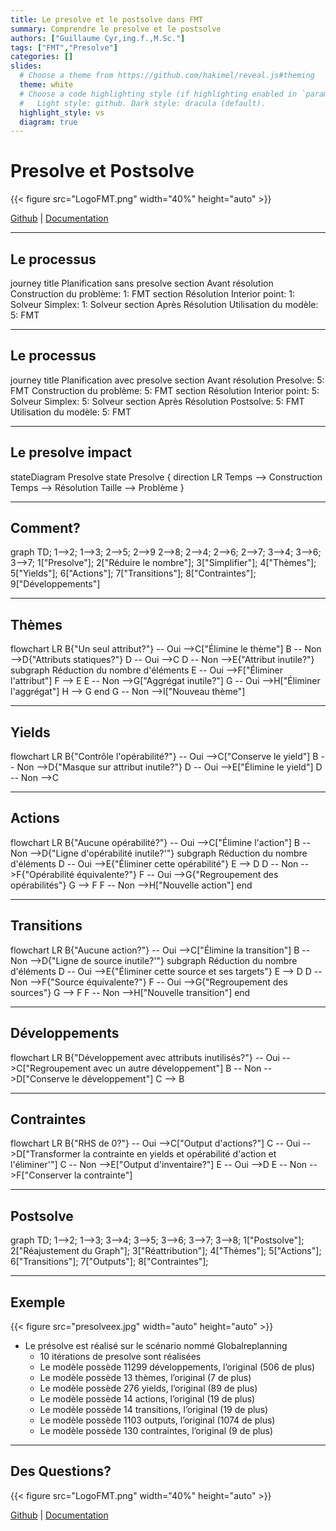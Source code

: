 ```yaml
---
title: Le presolve et le postsolve dans FMT
summary: Comprendre le presolve et le postsolve
authors: ["Guillaume Cyr,ing.f.,M.Sc."]
tags: ["FMT","Presolve"]
categories: []
slides:
  # Choose a theme from https://github.com/hakimel/reveal.js#theming
  theme: white
  # Choose a code highlighting style (if highlighting enabled in `params.toml`)
  #   Light style: github. Dark style: dracula (default).
  highlight_style: vs
  diagram: true
---
```


# Presolve et Postsolve

{{< figure src="LogoFMT.png" width="40%" height="auto" >}}

[Github](https://github.com/Bureau-du-Forestier-en-chef/FMT) | [Documentation](https://bureau-du-forestier-en-chef.github.io/FMTdocs/)

---

## Le processus

<div class=mermaid>
journey
    title Planification sans presolve
    section Avant résolution
      Construction du problème: 1: FMT
    section Résolution
      Interior point: 1: Solveur
      Simplex: 1: Solveur
    section Après Résolution
      Utilisation du modèle: 5: FMT
</div>

---

## Le processus

<div class=mermaid>
journey
    title Planification avec presolve
    section Avant résolution
      Presolve: 5: FMT
      Construction du problème: 5: FMT
    section Résolution
      Interior point: 5: Solveur
      Simplex: 5: Solveur
    section Après Résolution
      Postsolve: 5: FMT
      Utilisation du modèle: 5: FMT
</div>

---

## Le presolve impact

<div class=mermaid>
    stateDiagram
    Presolve
    state Presolve {
      direction LR
      Temps --> Construction
      Temps --> Résolution
      Taille --> Problème
    }
</div>

---

## Comment?

<div class=mermaid>
graph TD;
  1-->2;
  1-->3;
  2-->5;
  2-->9
  2-->8;
  2-->4;
  2-->6;
  2-->7;
  3-->4;
  3-->6;
  3-->7;
  1["Presolve"];
  2["Réduire le nombre"];
  3["Simplifier"];
  4["Thèmes"];
  5["Yields"];
  6["Actions"];
  7["Transitions"];
  8["Contraintes"];
  9["Développements"]
</div>

---

## Thèmes

<div class=mermaid>
flowchart LR
    B{"Un seul attribut?"} -- Oui -->C["Élimine le thème"]
    B -- Non -->D{"Attributs statiques?"}
    D -- Oui -->C
    D -- Non -->E{"Attribut inutile?"}
    subgraph Réduction du nombre d'éléments
    E -- Oui -->F["Éliminer l'attribut"]
    F --> E
    E -- Non -->G["Aggrégat inutile?"]
    G -- Oui -->H["Éliminer l'aggrégat"]
    H --> G
    end
    G -- Non -->I["Nouveau thème"]
</div>

---

## Yields

<div class=mermaid>
flowchart LR
    B{"Contrôle l'opérabilité?"} -- Oui -->C["Conserve le yield"]
    B -- Non -->D{"Masque sur attribut inutile?"}
    D -- Oui -->E["Élimine le yield"]
    D -- Non -->C
</div>

---

## Actions

<div class=mermaid>
flowchart LR
    B{"Aucune opérabilité?"} -- Oui -->C["Élimine l'action"]
    B -- Non -->D{"Ligne d'opérabilité inutile?'"}
    subgraph Réduction du nombre d'éléments
    D -- Oui -->E{"Éliminer cette opérabilité"}
    E --> D
    D -- Non -->F{"Opérabilité équivalente?"}
    F -- Oui -->G{"Regroupement des opérabilités"}
    G --> F
    F -- Non -->H["Nouvelle action"]
    end
</div>

---

## Transitions

<div class=mermaid>
flowchart LR
    B{"Aucune action?"} -- Oui -->C["Élimine la transition"]
    B -- Non -->D{"Ligne de source inutile?'"}
    subgraph Réduction du nombre d'éléments
    D -- Oui -->E{"Éliminer cette source et ses targets"}
    E --> D
    D -- Non -->F{"Source équivalente?"}
    F -- Oui -->G{"Regroupement des sources"}
    G --> F
    F -- Non -->H["Nouvelle transition"]
    end
</div>

---

## Développements

<div class=mermaid>
flowchart LR
    B{"Développement avec attributs inutilisés?"} -- Oui -->C["Regroupement avec un autre développement"]
    B -- Non -->D["Conserve le développement"]
    C --> B
</div>

---

## Contraintes

<div class=mermaid>
flowchart LR
    B{"RHS de 0?"} -- Oui -->C["Output d'actions?"]
    C -- Oui -->D["Transformer la contrainte en yields et opérabilité d'action et l'éliminer'"]
    C -- Non -->E["Output d'inventaire?"]
    E -- Oui -->D
    E -- Non -->F["Conserver la contrainte"]
</div>

---

## Postsolve

<div class=mermaid>
graph TD;
  1-->2;
  1-->3;
  3-->4;
  3-->5;
  3-->6;
  3-->7;
  3-->8;
  1["Postsolve"];
  2["Réajustement du Graph"];
  3["Réattribution"];
  4["Thèmes"];
  5["Actions"];
  6["Transitions"];
  7["Outputs"];
  8["Contraintes"];
</div>

---

## Exemple

{{< figure src="presolveex.jpg" width="auto" height="auto" >}}
- Le présolve est réalisé sur le scénario nommé Globalreplanning
  - 10 itérations de presolve sont réalisées
  - Le modèle possède 11299 développements, l’original (506 de plus)
  - Le modèle possède 13 thèmes, l’original (7 de plus)
  - Le modèle possède 276 yields, l’original (89 de plus)
  - Le modèle possède 14 actions, l’original (19 de plus)
  - Le modèle possède 14 transitions, l’original (19 de plus)
  - Le modèle possède 1103 outputs, l’original (1074 de plus)
  - Le modèle possède 130 contraintes, l’original (9 de plus)

---

## Des Questions?

{{< figure src="LogoFMT.png" width="40%" height="auto" >}}

[Github](https://github.com/Bureau-du-Forestier-en-chef/FMT) | [Documentation](https://bureau-du-forestier-en-chef.github.io/FMTdocs/)

<script src="https://code.jquery.com/jquery-3.5.0.js"></script>
<script>
$( "li" ).addClass( "fragment" );
// $( "p" ).addClass( "fragment" );
</script>



